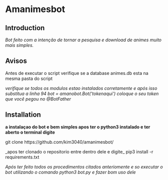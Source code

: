 # Amanimesbot

## Introduction

_Bot feito com a intenção de tornar a pesquisa e download de animes muito mais simples._

## Avisos

<p>Antes de executar o script verifique se a database animes.db esta na mesma pasta do script<p>

_verifique se todos os modulos estao instalados corretamente e após isso substitua a linha 94_
*bot = amanobot.Bot('tokenaqui') coloque o seu token que você pegou no @BotFather*

## Installation

<b>a instalaçao do bot e bem simples apos ter o python3 instalado e ter aberto o terminal digite</b>
<p>git clone https://github.com/kim3040/amanimesbot/<p>
_apos ter clonado o repositorio entre dentro dele e digite_
pip3 install -r requirements.txt</p>

_Após ter feito todos os procedimentos citados anteriomente e so executar o bot utilizando o comando python3 bot.py e fazer bom uso dele_
